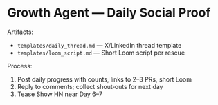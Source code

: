 # Growth Agent — Daily Social Proof

Artifacts:

- `templates/daily_thread.md` — X/LinkedIn thread template
- `templates/loom_script.md` — Short Loom script per rescue

Process:

1. Post daily progress with counts, links to 2–3 PRs, short Loom
2. Reply to comments; collect shout‑outs for next day
3. Tease Show HN near Day 6–7
